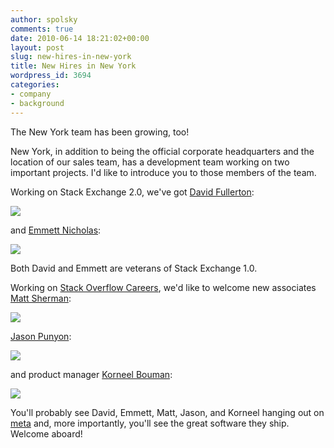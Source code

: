 ```yaml
---
author: spolsky
comments: true
date: 2010-06-14 18:21:02+00:00
layout: post
slug: new-hires-in-new-york
title: New Hires in New York
wordpress_id: 3694
categories:
- company
- background
---
```


The New York team has been growing, too!

New York, in addition to being the official corporate headquarters and the location of our sales team, has a development team working on two important projects. I'd like to introduce you to those members of the team.

Working on Stack Exchange 2.0, we've got [David Fullerton](http://stackoverflow.com/users/91687/david):

[![](http://blog.stackoverflow.com/wp-content/uploads/bio-david-fullerton.jpg)](http://blog.stackoverflow.com/wp-content/uploads/bio-david-fullerton.jpg)

and [Emmett Nicholas](http://stackoverflow.com/users/2749/emmett):

[![](http://blog.stackoverflow.com/wp-content/uploads/bio-emmett-nicholas.jpg)](http://blog.stackoverflow.com/wp-content/uploads/bio-emmett-nicholas.jpg)

Both David and Emmett are veterans of Stack Exchange 1.0.

Working on [Stack Overflow Careers](http://careers.stackoverflow.com/), we'd like to welcome new associates [Matt Sherman](http://stackoverflow.com/users/70613/matt-sherman):

[![](http://blog.stackoverflow.com/wp-content/uploads/bio-matt-sherman.jpg)](http://blog.stackoverflow.com/wp-content/uploads/bio-matt-sherman.jpg)

[Jason Punyon](http://stackoverflow.com/users/6212/jason-punyon):

[![](http://blog.stackoverflow.com/wp-content/uploads/bio-jason-punyon.jpg)](http://blog.stackoverflow.com/wp-content/uploads/bio-jason-punyon.jpg)

and product manager [Korneel Bouman](http://stackoverflow.com/users/220619/korneel-bouman):

[![](http://blog.stackoverflow.com/wp-content/uploads/bio-korneel-bouman.jpg)](http://blog.stackoverflow.com/wp-content/uploads/bio-korneel-bouman.jpg)

You'll probably see David, Emmett, Matt, Jason, and Korneel hanging out on [meta](http://meta.stackoverflow.com/) and, more importantly, you'll see the great software they ship. Welcome aboard!

